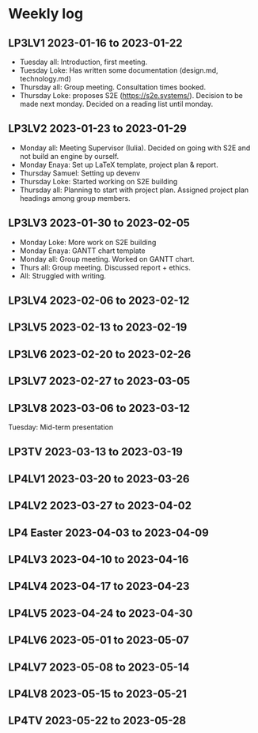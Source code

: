# Weekly log

## LP3LV1 2023-01-16 to 2023-01-22

- Tuesday all: Introduction, first meeting.
- Tuesday Loke: Has written some documentation (design.md, technology.md)
- Thursday all: Group meeting. Consultation times booked.
- Thursday Loke: proposes S2E (https://s2e.systems/). Decision to be made next
		monday. Decided on a reading list until monday.

## LP3LV2 2023-01-23 to 2023-01-29

- Monday all: Meeting Supervisor (Iulia). Decided on going with S2E and not
		build an engine by ourself.
- Monday Enaya: Set up LaTeX template, project plan & report.
- Thursday Samuel: Setting up devenv
- Thursday Loke: Started working on S2E building
- Thursday all: Planning to start with project plan. Assigned
		project plan headings among group members.

## LP3LV3 2023-01-30 to 2023-02-05

- Monday Loke: More work on S2E building
- Monday Enaya: GANTT chart template
- Monday all: Group meeting. Worked on GANTT chart.
- Thurs all: Group meeting. Discussed report + ethics.
- All: Struggled with writing.

## LP3LV4 2023-02-06 to 2023-02-12

## LP3LV5 2023-02-13 to 2023-02-19

## LP3LV6 2023-02-20 to 2023-02-26

## LP3LV7 2023-02-27 to 2023-03-05

## LP3LV8 2023-03-06 to 2023-03-12

Tuesday: Mid-term presentation

## LP3TV 2023-03-13 to 2023-03-19

## LP4LV1 2023-03-20 to 2023-03-26

## LP4LV2 2023-03-27 to 2023-04-02

## LP4 Easter 2023-04-03 to 2023-04-09

## LP4LV3 2023-04-10 to 2023-04-16

## LP4LV4 2023-04-17 to 2023-04-23

## LP4LV5 2023-04-24 to 2023-04-30

## LP4LV6 2023-05-01 to 2023-05-07

## LP4LV7 2023-05-08 to 2023-05-14

## LP4LV8 2023-05-15 to 2023-05-21

## LP4TV 2023-05-22 to 2023-05-28
